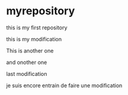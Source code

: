 # myrepository

this is my first repository



this is my modification




This is another one



and onother one 






last modification




je suis encore entrain de faire une modification



